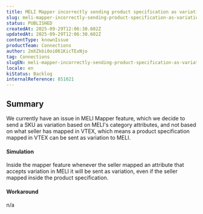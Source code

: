 ```yaml
---
title: MELI Mapper incorrectly sending product specification as variation
slug: meli-mapper-incorrectly-sending-product-specification-as-variation
status: PUBLISHED
createdAt: 2025-09-29T12:06:30.602Z
updatedAt: 2025-09-29T12:06:30.602Z
contentType: knownIssue
productTeam: Connections
author: 2mXZkbi0oi061KicTExNjo
tag: Connections
slugEN: meli-mapper-incorrectly-sending-product-specification-as-variation
locale: en
kiStatus: Backlog
internalReference: 851021
---
```


## Summary



We currently have an issue in MELI Mapper feature, which we decide to send a SKU as variation based on MELI's category attributes, and not based on what seller has mapped in VTEX, which means a product specification mapped in VTEX can be sent as variation to MELI.


#### Simulation



Inside the mapper feature whenever the seller mapped an attribute that accepts variation in MELI it will be sent as variation, even if the seller mapped inside the product specification.


#### Workaround


n/a


